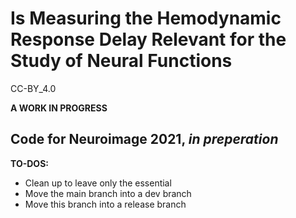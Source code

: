 # Is Measuring the Hemodynamic Response Delay Relevant for the Study of Neural Functions
CC-BY_4.0

__A WORK IN PROGRESS__

## Code for Neuroimage 2021, _in preperation_
__TO-DOS:__
- Clean up to leave only the essential
- Move the main branch into a dev branch
- Move this branch into a release branch

